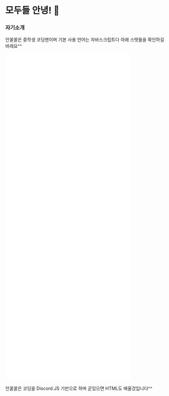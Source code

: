 # 모두들 안녕! 👋

### 자기소개
안꿀꿀은 중학생 코딩맨이며 기본 사용 언어는 자바스크립트다
아래 스탯들을 확인하길 바래요^^

![Metrics](github-metrics.svg)

안꿀꿀은 코딩을 Discord.JS 기반으로 하며 곧있으면 HTML도 배울겄입니다^^
